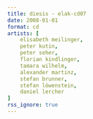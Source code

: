 ```yaml
---
title: diesis - elak-cd07
date: 2008-01-01
format: cd
artists: [
    elisabeth meilinger,
    peter kutin,
    peter seher,
    florian kindlinger,
    tamara wilhelm,
    alexander martinz,
    stefan brunner,
    stefan löwenstein,
    daniel lercher
]
rss_ignore: true
---
```

